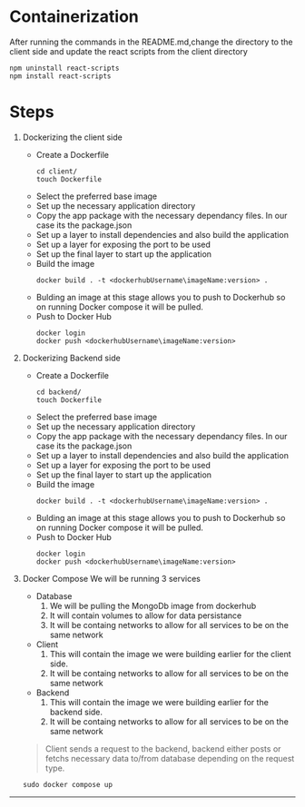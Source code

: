 # Containerization 
After running the commands in the README.md,change the directory to the client side and update the react scripts from the client directory
```
npm uninstall react-scripts
npm install react-scripts

```
# Steps
1. Dockerizing the client side
    * Create a Dockerfile 
        ```
        cd client/
        touch Dockerfile
        ```
    * Select the preferred base image
    * Set up the necessary application directory
    * Copy the app package with the necessary dependancy files. In our case its the package.json
    * Set up a layer to install dependencies and also build the application
    * Set up a layer for exposing the port to be used
    * Set up the final layer to start up the application
    * Build the image
        ```
        docker build . -t <dockerhubUsername\imageName:version> .

        ```
    * Bulding an image at this stage allows you to push to Dockerhub so on running Docker compose it will be pulled.
    * Push to Docker Hub
        ```
        docker login
        docker push <dockerhubUsername\imageName:version>
        ```
  
  
2. Dockerizing Backend side
    * Create a Dockerfile 
        ```
        cd backend/
        touch Dockerfile
        ```
    * Select the preferred base image
    * Set up the necessary application directory
    * Copy the app package with the necessary dependancy files. In our case its the package.json
    * Set up a layer to install dependencies and also build the application
    * Set up a layer for exposing the port to be used
    * Set up the final layer to start up the application
    * Build the image
        ```
        docker build . -t <dockerhubUsername\imageName:version> .

        ```
    * Bulding an image at this stage allows you to push to Dockerhub so on running Docker compose it will be pulled.
    * Push to Docker Hub
        ```
        docker login
        docker push <dockerhubUsername\imageName:version>
        ```
  
3. Docker Compose
   We will be running 3 services
    * Database
        1. We will be pulling the MongoDb image from dockerhub
        2. It will contain volumes to allow for data persistance
        3. It will be containg networks to allow for all services to be on the same network
    * Client
        1. This will contain the image we were building earlier for the client side.
        2. It will be containg networks to allow for all services to be on the same network
    * Backend
        1. This will contain the image we were building earlier for the backend side.
        2. It will be containg networks to allow for all services to be on the same network
   > Client sends a request to the backend, backend either posts or fetchs necessary data to/from database depending on the request type.

       sudo docker compose up
         
 ---  